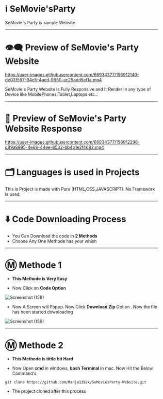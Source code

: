 # ℹ️ SeMovie'sParty

SeMovie's Party is sample Website 

---

# 👁️‍🗨️ Preview of SeMovie's Party Website

https://user-images.githubusercontent.com/66934377/156912140-de03f567-94c5-4aed-9650-ac25add5ef1a.mp4

SeMovie's Party Website is Fully Responsive and It Render in any type of Device like MobilePhones,Tablet,Laptops etc...

---

# 📱 Preview of SeMovie's Party Website Response

https://user-images.githubusercontent.com/66934377/156912298-c89a9995-4e68-44ee-8532-bb4b1e2f4682.mp4

---

# 🗂️ Languages is used in Projects

This is Project is made with Pure (HTML,CSS,JAVASCRIPT). No Framework is used.

---

# ⬇️ Code Downloading Process

* You Can Download the code in **2 Methods**
* Choose Any One Methode has your whish

---

# Ⓜ️ Methode 1

* **This Methode is Very Easy**

* Now Click on __Code Option__

![Screenshot (158)](https://user-images.githubusercontent.com/66934377/164152919-f2854829-535d-4227-9c2f-031f8051f6ac.png)

* Now A Screen will Popup. Now Click **Download Zip** Option . Now the file has been started downloading 

![Screenshot (159)](https://user-images.githubusercontent.com/66934377/164153128-b64e85a2-e40c-4457-9835-a749ac79acd6.png)

---

# Ⓜ️ Methode 2

* **This Methode is tittle bit Hard**

* Now Open **cmd** in windows, **bash Terminal** in mac. Now Hit the Below Command's

```bash
git clone https://github.com/Manju1392k/SeMoviesParty-Website.git 
```

* The project cloned after this process


